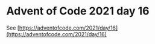 # Advent of Code 2021 day 16

See [https://adventofcode.com/2021/day/16](https://adventofcode.com/2021/day/16)

